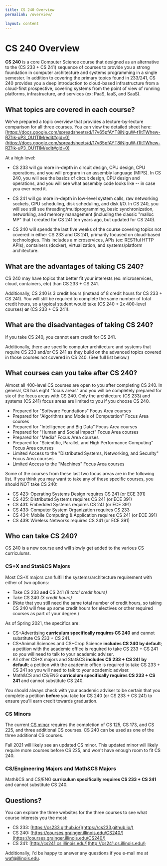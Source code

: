 ```yaml
---
title: CS 240 Overview
permalink: /overview/

layout: content
---
```


# CS 240 Overview

**CS 240** is a core Computer Science course that designed as an alternative to the (CS 233 + CS 241) sequence of courses to provide you a strong foundation in computer architecture and systems programming in a single semester.  In addition to covering the primary topics found in 233/241, CS 240 provides you a deep introduction to cloud-based infrastructure from a cloud-first prospective, covering systems from the point of view of running platforms, infrastructure, and services (ex: PaaS, IaaS, and SaaS).


## What topics are covered in each course?

We've prepared a topic overview that provides a lecture-by-lecture comparison for all three courses.  You can view the detailed sheet here: [https://docs.google.com/spreadsheets/d/17v65pfAYT8iNIguW-t1ItTWhew-RZ1ik-uP3_OU1TIM/edit#gid=0](https://docs.google.com/spreadsheets/d/17v65pfAYT8iNIguW-t1ItTWhew-RZ1ik-uP3_OU1TIM/edit#gid=0)

At a high level:

- CS 233 will go more in-depth in circuit design, CPU design, CPU operations, and you will program in an assembly language (MIPS).  In CS 240, you will see the basics of circuit design, CPU design and operations, and you will see what assembly code looks like -- in case you ever need it.

- CS 241 will go more in-depth in low-level system calls, raw networking sockets, CPU scheduling, disk scheduling, and disk I/O.  In CS 240, you will see still see threading/multiprogramming, basic synchronization, networking, and memory management (including the classic "malloc MP" that I created for CS 241 ten years ago, but updated for CS 240).

- CS 240 will spends the last five weeks of the course covering topics not covered in either CS 233 and CS 241, primarily focused on cloud-based technologies.  This includes a microservices, APIs (ex: RESTful HTTP APIs), containers (docker), virtualization, and systems/platform architecture.


## What are the advantages of taking CS 240?

CS 240 may have topics that better fit your interests (ex: microservices, cloud, containers, etc) than CS 233 + CS 241.

Additionally, CS 240 is 3 credit hours (instead of 8 credit hours for CS 233 + CS 241).  You will still be required to complete the same number of total credit hours, so a typical student would take (CS 240 + 2x 400-level courses) **or** (CS 233 + CS 241).


## What are the disadvantages of taking CS 240?

If you take CS 240, you cannot earn credit for CS 241.

Additionally, there are specific computer architecture and systems that require CS 233 and/or CS 241 as they build on the advanced topics covered in those courses not covered in CS 240.  (See full list below.)


## What courses can you take after CS 240?

Almost all 400-level CS courses are open to you after completing CS 240.  In general, CS has eight "focus areas" and you will be completely prepared for six of the focus areas with CS 240.  Only the architecture (CS 233) and systems (CS 241) focus areas are limited to you if you choose CS 240.

- Prepared for "Software Foundations" Focus Area courses
- Prepared for "Algorithms and Models of Computation" Focus Area courses
- Prepared for "Intelligence and Big Data" Focus Area courses
- Prepared for "Human and Social Impact" Focus Area courses
- Prepared for "Media" Focus Area courses
- Prepared for "Scientific, Parallel, and High Performance Computing" Focus Area courses
- Limited Access to the "Distributed Systems, Networking, and Security" Focus Area courses
- Limited Access to the "Machines" Focus Area courses

Some of the courses from these last two focus areas are in the following list.  If you think you may want to take any of these specific courses, you should NOT take CS 240:

- CS 423: Operating Systems Design requires CS 241 (or ECE 391)
- CS 425: Distributed Systems requires CS 241 (or ECE 391)
- CS 431: Embedded Systems requires CS 241 (or ECE 391)
- CS 433: Computer System Organization requires CS 233
- CS 434: Mobile Computing & Application requires CS 241 (or ECE 391)
- CS 439: Wireless Networks requires CS 241 (or ECE 391)



## Who can take CS 240?

CS 240 is a new course and will slowly get added to the various CS curriculums.

### CS+X and Stat&CS Majors

Most CS+X majors can fulfill the systems/architecture requirement with either of two options:

- Take CS 233 **and** CS 241 *(8 total credit hours)*
- Take CS 240 *(3 credit hours)*
- (Note that you still need the same total number of credit hours, so taking CS 240 will free up some credit hours for electives or other required courses as part of your degree.)

As of Spring 2021, the specifics are:

- CS+Advertising **curriculum specifically requires CS 240** and cannot substitute CS 233 + CS 241.
- CS+Animal Sciences and CS+Crop Science **includes CS 240 by default**; a petition with the academic office is required to take CS 233 + CS 241 so you will need to talk to your academic adviser.
- All other CS+X majors and Stat&CS **includes CS 233 + CS 241 by default**; a petition with the academic office is required to take CS 233 + CS 241 so you will need to talk to your academic adviser.
- Math&CS and CS/ENG **curriculum specifically requires CS 233 + CS 241** and cannot substitute CS 240.

You should always check with your academic adviser to be certain that you complete a petition **before** you take for CS 240 (or CS 233 + CS 241) to ensure you'll earn credit towards graduation.

### CS Minors

The current [CS minor](https://cs.illinois.edu/academics/undergraduate/degree-program-options/minor-computer-science) requires the completion of CS 125, CS 173, and CS 225, and three additional CS courses.  CS 240 can be used as one of the three additional CS courses.

Fall 2021 will likely see an updated CS minor. This updated minor will likely require more courses before CS 225, and won't have enough room to fit CS 240.


### CS/Engineering Majors and Math&CS Majors

Math&CS and CS/ENG **curriculum specifically requires CS 233 + CS 241** and cannot substitute CS 240.


## Questions?

You can explore the three websites for the three courses to see what course interests you the most:

- CS 233: [https://cs233.github.io/](https://cs233.github.io/)
- CS 240: [https://courses.grainger.illinois.edu/CS240/](https://courses.grainger.illinois.edu/CS240/)
- CS 241: [http://cs241.cs.illinois.edu/](http://cs241.cs.illinois.edu/)

Additionally, I'd be happy to answer any questions if you e-mail me at waf@illinois.edu.